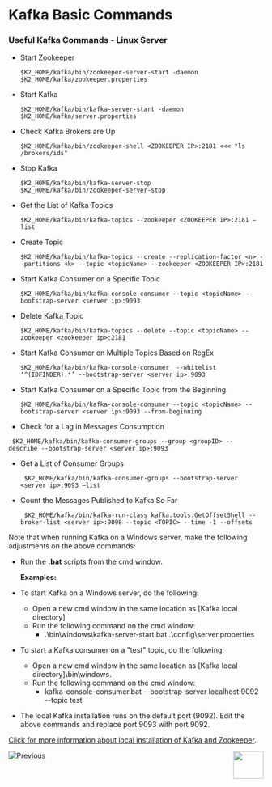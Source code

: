 # Kafka Basic Commands

### Useful Kafka Commands - Linux Server

- Start Zookeeper

  ```
  $K2_HOME/kafka/bin/zookeeper-server-start -daemon $K2_HOME/kafka/zookeeper.properties
  ```

  

- Start Kafka

  ```
  $K2_HOME/kafka/bin/kafka-server-start -daemon $K2_HOME/kafka/server.properties
  ```

  

- Check Kafka Brokers are Up
  ```
  $K2_HOME/kafka/bin/zookeeper-shell <ZOOKEEPER IP>:2181 <<< "ls /brokers/ids"
  ```

  

- Stop Kafka
  ```
  $K2_HOME/kafka/bin/kafka-server-stop
  $K2_HOME/kafka/bin/zookeeper-server-stop 
  ```

  

- Get the List of Kafka Topics
  ```
  $K2_HOME/kafka/bin/kafka-topics --zookeeper <ZOOKEEPER IP>:2181 –list
  ```

  

- Create Topic 
  ```
  $K2_HOME/kafka/bin/kafka-topics --create --replication-factor <n> --partitions <k> --topic <topicName> --zookeeper <ZOOKEEPER IP>:2181
  ```

  

- Start Kafka Consumer on a Specific Topic 

  ```
  $K2_HOME/kafka/bin/kafka-console-consumer --topic <topicName> --bootstrap-server <server ip>:9093
  ```



- Delete Kafka Topic   

  ```
  $K2_HOME/kafka/bin/kafka-topics --delete --topic <topicName> --zookeeper <zookeeper ip>:2181
  ```



- Start Kafka Consumer on Multiple Topics Based on RegEx  

  ```
  $K2_HOME/kafka/bin/kafka-console-consumer  --whitelist ‘^(IDFINDER).*’ --bootstrap-server <server ip>:9093 
  ```



- Start Kafka Consumer on a Specific Topic from the Beginning  

  ```
  $K2_HOME/kafka/bin/kafka-console-consumer --topic <topicName> --bootstrap-server <server ip>:9093 --from-beginning
  ```

 

- Check for a Lag in Messages Consumption  

```
 $K2_HOME/kafka/bin/kafka-consumer-groups --group <groupID> -- describe --bootstrap-server <server ip>:9093
```



- Get a List of Consumer Groups 

  ```
   $K2_HOME/kafka/bin/kafka-consumer-groups --bootstrap-server <server ip>:9093 –list
  ```



- Count the Messages Published to Kafka So Far  

  ```
   $K2_HOME/kafka/bin/kafka-run-class kafka.tools.GetOffsetShell --broker-list <server ip>:9098 --topic <TOPIC> --time -1 --offsets
  ```



Note that when running Kafka on a Windows server, make the following adjustments on the above commands: 

- Run the **.bat** scripts from the cmd window. 

  **Examples:**

- To start Kafka on a Windows server, do the following:

  - Open a new cmd window in the same location as [Kafka local directory]
  - Run the following command on the cmd window:
    - .\bin\windows\kafka-server-start.bat .\config\server.properties 
  
- To start a Kafka consumer on a "test" topic, do the following:

  - Open a new cmd window in the same location as [Kafka local directory]\bin\windows.
  - Run the following command on the cmd window: 
    - kafka-console-consumer.bat --bootstrap-server localhost:9092 --topic test

- The local Kafka installation runs on the default port (9092). Edit the above commands and replace port 9093 with port 9092.


[Click for more information about local installation of Kafka and Zookeeper](/articles/demo_project/Fabric_Demo_Project/01_local_installation_of_zookeper_kafka_and_ES.md).



[![Previous](/articles/images/Previous.png)](07_cassandra_basic_commands.md)[<img align="right" width="60" height="54" src="/articles/images/Next.png">](09_AWS_keyspaces.md)
